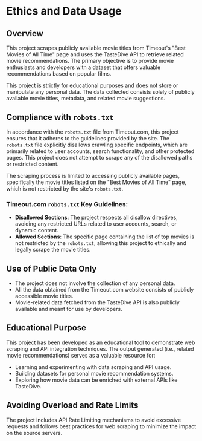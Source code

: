 # Ethics and Data Usage

## Overview
This project scrapes publicly available movie titles from Timeout's "Best Movies of All Time" page and uses the TasteDive API to retrieve related movie recommendations. The primary objective is to provide movie enthusiasts and developers with a dataset that offers valuable recommendations based on popular films. 

This project is strictly for educational purposes and does not store or manipulate any personal data. The data collected consists solely of publicly available movie titles, metadata, and related movie suggestions.

## Compliance with `robots.txt`
In accordance with the `robots.txt` file from Timeout.com, this project ensures that it adheres to the guidelines provided by the site. The `robots.txt` file explicitly disallows crawling specific endpoints, which are primarily related to user accounts, search functionality, and other protected pages. This project does not attempt to scrape any of the disallowed paths or restricted content.

The scraping process is limited to accessing publicly available pages, specifically the movie titles listed on the "Best Movies of All Time" page, which is not restricted by the site's `robots.txt`.

### Timeout.com `robots.txt` Key Guidelines:
- **Disallowed Sections**: The project respects all disallow directives, avoiding any restricted URLs related to user accounts, search, or dynamic content.
- **Allowed Sections**: The specific page containing the list of top movies is not restricted by the `robots.txt`, allowing this project to ethically and legally scrape the movie titles.

## Use of Public Data Only
- The project does not involve the collection of any personal data.
- All the data obtained from the Timeout.com website consists of publicly accessible movie titles.
- Movie-related data fetched from the TasteDive API is also publicly available and meant for use by developers.

## Educational Purpose
This project has been developed as an educational tool to demonstrate web scraping and API integration techniques. The output generated (i.e., related movie recommendations) serves as a valuable resource for:
- Learning and experimenting with data scraping and API usage.
- Building datasets for personal movie recommendation systems.
- Exploring how movie data can be enriched with external APIs like TasteDive.

## Avoiding Overload and Rate Limits
The project includes API Rate Limiting mechanisms to avoid excessive requests and follows best practices for web scraping to minimize the impact on the source servers.